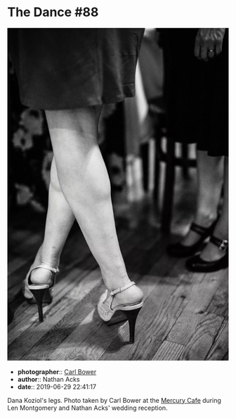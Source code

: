 # The Dance \#88

![Dana Koziol's legs](assets/2019-06-29-set-4-the-dance-88.webp)

* **photographer**:: [Carl Bower](https://carlbowerphotos.com)  
* **author**:: Nathan Acks  
* **date**:: 2019-06-29 22:41:17

Dana Koziol's legs. Photo taken by Carl Bower at the [Mercury Cafe](http://mercurycafe.com) during Len Montgomery and Nathan Acks' wedding reception.
